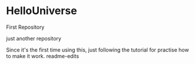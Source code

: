 # HelloUniverse
First Repository



just another repository







Since it's the first time using this, just following the tutorial for practise how to make it work.
readme-edits
